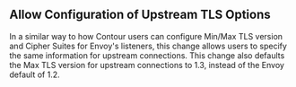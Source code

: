 ## Allow Configuration of Upstream TLS Options

In a similar way to how Contour users can configure Min/Max TLS version and
Cipher Suites for Envoy's listeners, this change allows users to specify the
same information for upstream connections. This change also defaults the Max TLS
version for upstream connections to 1.3, instead of the Envoy default of 1.2.